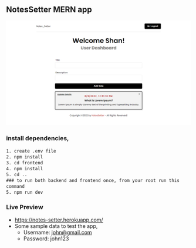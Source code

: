 ## NotesSetter MERN app

![alt text](./mockup.png)

### install dependencies,

```
1. create .env file
2. npm install
3. cd frontend
4. npm install
5. cd ..
### to run both backend and frontend once, from your root run this command
5. npm run dev
```

### Live Preview

-  https://notes-setter.herokuapp.com/
-  Some sample data to test the app,
   -  Username: john@gmail.com
   -  Password: john123
